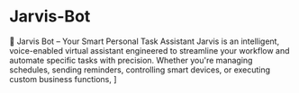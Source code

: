 # Jarvis-Bot
🔹 Jarvis Bot – Your Smart Personal Task Assistant Jarvis is an intelligent, voice-enabled virtual assistant engineered to streamline your workflow and automate specific tasks with precision. Whether you're managing schedules, sending reminders, controlling smart devices, or executing custom business functions, ]
